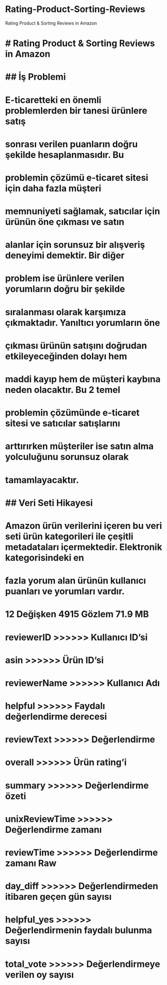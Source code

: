 # Rating-Product-Sorting-Reviews
Rating Product &amp; Sorting Reviews in Amazon


# # Rating Product & Sorting Reviews in Amazon

# ## İş Problemi

# E-ticaretteki en önemli problemlerden bir tanesi ürünlere satış
# sonrası verilen puanların doğru şekilde hesaplanmasıdır. Bu
# problemin çözümü e-ticaret sitesi için daha fazla müşteri
# memnuniyeti sağlamak, satıcılar için ürünün öne çıkması ve satın
# alanlar için sorunsuz bir alışveriş deneyimi demektir. Bir diğer
# problem ise ürünlere verilen yorumların doğru bir şekilde
# sıralanması olarak karşımıza çıkmaktadır. Yanıltıcı yorumların öne
# çıkması ürünün satışını doğrudan etkileyeceğinden dolayı hem
# maddi kayıp hem de müşteri kaybına neden olacaktır. Bu 2 temel
# problemin çözümünde e-ticaret sitesi ve satıcılar satışlarını
# arttırırken müşteriler ise satın alma yolculuğunu sorunsuz olarak
# tamamlayacaktır.

# ## Veri Seti Hikayesi

# Amazon ürün verilerini içeren bu veri seti ürün kategorileri ile çeşitli metadataları içermektedir. Elektronik kategorisindeki en 
# fazla yorum alan ürünün kullanıcı puanları ve yorumları vardır.

# 12 Değişken 4915 Gözlem 71.9 MB

# reviewerID >>>>>> Kullanıcı ID’si
# asin >>>>>>  Ürün ID’si
# reviewerName >>>>>>  Kullanıcı Adı
# helpful >>>>>>  Faydalı değerlendirme derecesi
# reviewText >>>>>>  Değerlendirme
# overall >>>>>>  Ürün rating’i
# summary >>>>>>  Değerlendirme özeti
# unixReviewTime >>>>>>  Değerlendirme zamanı
# reviewTime >>>>>>  Değerlendirme zamanı Raw
# day_diff >>>>>>  Değerlendirmeden itibaren geçen gün sayısı
# helpful_yes >>>>>>  Değerlendirmenin faydalı bulunma sayısı
# total_vote >>>>>>  Değerlendirmeye verilen oy sayısı

